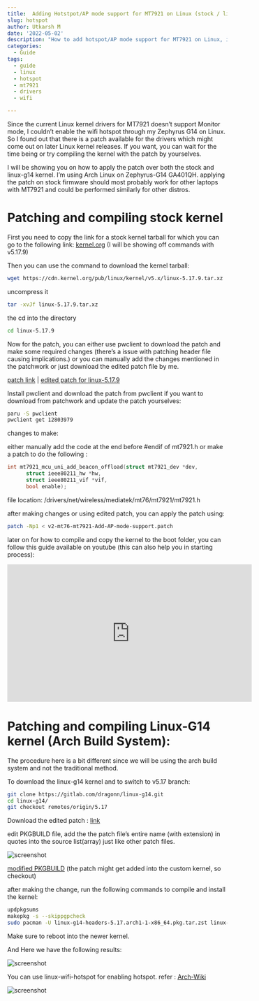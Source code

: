 ```yaml
---
title:  Adding Hotstpot/AP mode support for MT7921 on Linux (stock / linux-g14 kernel)
slug: hotspot
author: Utkarsh M
date: '2022-05-02'
description: "How to add hotspot/AP mode support for MT7921 on Linux, including patching and compiling the kernel."
categories:
  - Guide
tags:
  - guide
  - linux
  - hotspot
  - mt7921
  - drivers
  - wifi

---
```


Since the current Linux kernel drivers for MT7921 doesn’t support Monitor mode, I couldn’t enable the wifi hotspot through my Zephyrus G14 on Linux. So I found out that there is a patch available for the drivers which might come out on later Linux kernel releases. If you want, you can wait for the time being or try compiling the kernel with the patch by yourselves.

I will be showing you on how to apply the patch over both the stock and linux-g14 kernel. I’m using Arch Linux on Zephyrus-G14 GA401QH. applying the patch on stock firmware should most probably work for other laptops with MT7921 and could be performed similarly for other distros.

# Patching and compiling stock kernel

First you need to copy the link for a stock kernel tarball for which you can go to the following link: [kernel.org](https://kernel.org) (I will be showing off commands with v5.17.9)

Then you can use the command to download the kernel tarball:

```bash
wget https://cdn.kernel.org/pub/linux/kernel/v5.x/linux-5.17.9.tar.xz
```

uncompress it

```bash
tar -xvJf linux-5.17.9.tar.xz
```

the cd into the directory

```bash
cd linux-5.17.9
```

Now for the patch, you can either use pwclient to download the patch and make some required changes (there’s a issue with patching header file causing implications.) or you can manually add the changes mentioned in the patchwork or just download the edited patch file by me.

[patch link](https://patchwork.kernel.org/project/linux-mediatek/patch/8868a55bcaec80822e5b671c7a6023583d1b16b0.1649269260.git.objelf@gmail.com/) | [edited patch for linux-5.17.9](https://raw.githubusercontent.com/Utkar5hM/mt7921-ap-patches-g14/master/stock/v2-mt76-mt7921-Add-AP-mode-support.patch)

Install pwclient and download the patch from pwclient if you want to download from patchwork and update the patch yourselves:

```bash
paru -S pwclient
pwclient get 12803979
```

changes to make:

either manually add the code at the end before #endif of mt7921.h or make a patch to do the following :

```C
int mt7921_mcu_uni_add_beacon_offload(struct mt7921_dev *dev,
      struct ieee80211_hw *hw,
      struct ieee80211_vif *vif,
      bool enable);
```

file location: /drivers/net/wireless/mediatek/mt76/mt7921/mt7921.h

after making changes or using edited patch, you can apply the patch using:

```bash
patch -Np1 < v2-mt76-mt7921-Add-AP-mode-support.patch
```

later on for how to compile and copy the kernel to the boot folder, you can follow this guide available on youtube (this can also help you in starting process):

<iframe width="560" height="315" src="https://www.youtube.com/embed/VVunP3yDgm4" title="YouTube video player" frameborder="0" allow="accelerometer; autoplay; clipboard-write; encrypted-media; gyroscope; picture-in-picture" allowfullscreen></iframe>

# Patching and compiling Linux-G14 kernel (Arch Build System):

The procedure here is a bit different since we will be using the arch build system and not the traditional method.

To download the linux-g14 kernel and to switch to v5.17 branch:

```bash
git clone https://gitlab.com/dragonn/linux-g14.git
cd linux-g14/
git checkout remotes/origin/5.17
```

Download the edited patch : [link](https://raw.githubusercontent.com/Utkar5hM/mt7921-ap-patches-g14/master/linux-g14/v2-mt76-mt7921-Add-AP-mode-support.patch)

edit PKGBUILD file, add the the patch file’s entire name (with extension) in quotes into the source list(array) just like other patch files.

![screenshot](/assets/img/other/hotspot/img1.png)

[modified PKGBUILD](https://raw.githubusercontent.com/Utkar5hM/mt7921-ap-patches-g14/master/linux-g14/PKGBUILD) (the patch might get added into the custom kernel, so checkout)

after making the change, run the following commands to compile and install the kernel:

```bash
updpkgsums
makepkg -s --skippgpcheck
sudo pacman -U linux-g14-headers-5.17.arch1-1-x86_64.pkg.tar.zst linux-g14-5.17.arch1-1-x86_64.pkg.tar.zst
```

Make sure to reboot into the newer kernel.

And Here we have the following results:

![screenshot](/assets/img/other/hotspot/img2.png)

You can use linux-wifi-hotspot for enabling hotspot. refer : [Arch-Wiki](https://wiki.archlinux.org/title/software_access_point#linux-wifi-hotspot)

![screenshot](/assets/img/other/hotspot/img3.png)
